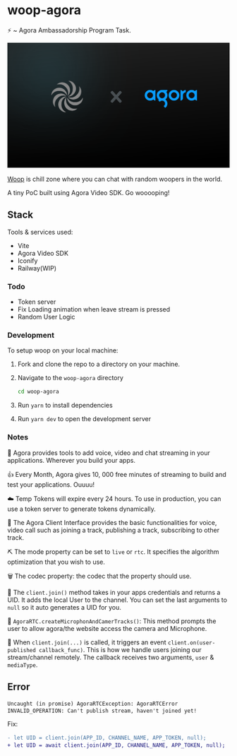 # woop-agora

:zap: ~ Agora Ambassadorship Program Task.

![Agora and WOop](/public/Agroaxwoop.svg)

[Woop](https://woop-agora.vercel.app) is chill zone where you can chat with random woopers in the world. 

A tiny PoC built using Agora Video SDK. Go wooooping!

## Stack

Tools & services used:

- Vite
- Agora Video SDK
- Iconify
- Railway(WIP)

### Todo

- Token server
- Fix Loading animation when leave stream is pressed
- Random User Logic

### Development

To setup woop on your local machine:

1. Fork and clone the repo to a directory on your machine.
1. Navigate to the `woop-agora` directory

   ```bash
   cd woop-agora
   ```

1. Run `yarn` to install dependencies
1. Run `yarn dev` to open the development server

### Notes

🥇 Agora provides tools to add voice, video and chat streaming in your applications. Wherever you build your apps.

👍 Every Month, Agora gives 10, 000 free minutes of streaming to build and test your applications. Ouuuu!

☁️ Temp Tokens will expire every 24 hours. To use in production, you can use a token server to generate tokens dynamically.

🍮 The Agora Client Interface provides the basic functionalities for voice, video call such as joining a track, publishing a track, subscribing to other track.

⛏️ The mode property can be set to `live` or `rtc`. It specifies the algorithm optimization that you wish to use.

🗑️ The codec property: the codec that the property should use.

👾 The `client.join()` method takes in your apps credentials and returns a UID. It adds the local User to the channel. You can set the last arguments to `null` so it auto generates a UID for you.

🦸 `AgoraRTC.createMicrophonAndCamerTracks()`: This method prompts the user to allow agora/the website access the camera and Microphone.

🎷 When `client.join(...)` is called, it triggers an event `client.on(user-published callback_func)`. This is how we handle users joining our stream/channel remotely. The callback receives two arguments, `user` & `mediaType`.

## Error

```text
Uncaught (in promise) AgoraRTCException: AgoraRTCError INVALID_OPERATION: Can't publish stream, haven't joined yet!
```

Fix:

```diff
- let UID = client.join(APP_ID, CHANNEL_NAME, APP_TOKEN, null);
+ let UID = await client.join(APP_ID, CHANNEL_NAME, APP_TOKEN, null);
```
